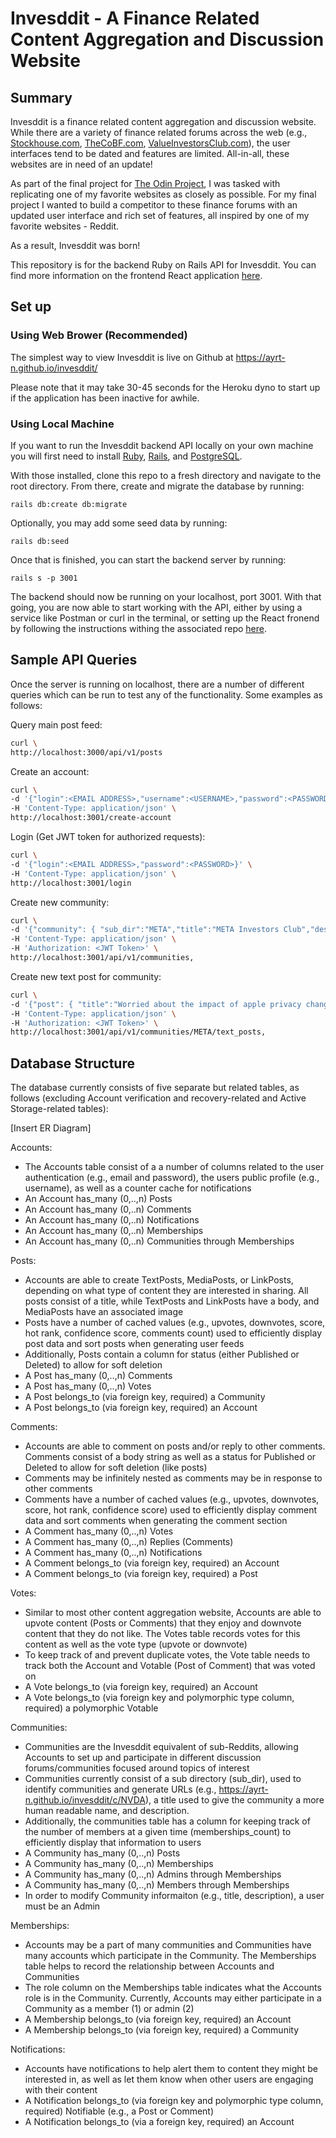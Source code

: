 # Invesddit - A Finance Related Content Aggregation and Discussion Website

## Summary

Invesddit is a finance related content aggregation and discussion website. While there are a variety of finance related forums across the web (e.g., [Stockhouse.com](https://www.stockhouse.com), [TheCoBF.com](https://thecobf.com), [ValueInvestorsClub.com](https://valueinvestorsclub.com)), the user interfaces tend to be dated and features are limited. All-in-all, these websites are in need of an update!

As part of the final project for [The Odin Project](https://www.theodinproject.com/lessons/javascript-javascript-final-project), I was tasked with replicating one of my favorite websites as closely as possible. For my final project I wanted to build a competitor to these finance forums with an updated user interface and rich set of features, all inspired by one of my favorite websites - Reddit.

As a result, Invesddit was born!

This repository is for the backend Ruby on Rails API for Invesddit. You can find more information on the frontend React application [here](https://github.com/ayrt-n/invesddit).

## Set up

### Using Web Brower (Recommended)

The simplest way to view Invesddit is live on Github at https://ayrt-n.github.io/invesddit/

Please note that it may take 30-45 seconds for the Heroku dyno to start up if the application has been inactive for awhile.

### Using Local Machine

If you want to run the Invesddit backend API locally on your own machine you will first need to install [Ruby](https://guides.rubyonrails.org/v5.0/getting_started.html), [Rails](https://guides.rubyonrails.org/v5.0/getting_started.html), and [PostgreSQL](https://medium.com/geekculture/postgresql-rails-and-macos-16248ddcc8ba).

With those installed, clone this repo to a fresh directory and navigate to the root directory. From there, create and migrate the database by running:

```rails db:create db:migrate```

Optionally, you may add some seed data by running:

```rails db:seed```

Once that is finished, you can start the backend server by running:

```rails s -p 3001```

The backend should now be running on your localhost, port 3001. With that going, you are now able to start working with the API, either by using a service like Postman or curl in the terminal, or setting up the React fronend by following the instructions withing the associated repo [here](https://github.com/ayrt-n/invesddit).

## Sample API Queries

Once the server is running on localhost, there are a number of different queries which can be run to test any of the functionality. Some examples as follows:

Query main post feed:
```bash
curl \
http://localhost:3000/api/v1/posts
```

Create an account:
```bash
curl \
-d '{"login":<EMAIL ADDRESS>,"username":<USERNAME>,"password":<PASSWORD>,"password-confirm":<PASSWORD CONFIRMATION>}' \
-H 'Content-Type: application/json' \
http://localhost:3001/create-account
```

Login (Get JWT token for authorized requests):
```bash
curl \
-d '{"login":<EMAIL ADDRESS>,"password":<PASSWORD>}' \
-H 'Content-Type: application/json' \
http://localhost:3001/login
```

Create new community:
```bash
curl \
-d '{"community": { "sub_dir":"META","title":"META Investors Club","description":"Place to discuss all things Meta stock" } }' \
-H 'Content-Type: application/json' \
-H 'Authorization: <JWT Token>' \
http://localhost:3001/api/v1/communities,
```

Create new text post for community:
```bash
curl \
-d '{"post": { "title":"Worried about the impact of apple privacy changes","body":"Anybody else worried?" } }' \
-H 'Content-Type: application/json' \
-H 'Authorization: <JWT Token>' \
http://localhost:3001/api/v1/communities/META/text_posts,
```

## Database Structure

The database currently consists of five separate but related tables, as follows (excluding Account verification and recovery-related and Active Storage-related tables):

[Insert ER Diagram]

Accounts:
- The Accounts table consist of a a number of columns related to the user authentication (e.g., email and password), the users public profile (e.g., username), as well as a counter cache for notifications
- An Account has_many (0,..,n) Posts
- An Account has_many (0,..n) Comments
- An Account has_many (0,..n) Notifications
- An Account has_many (0,..n) Memberships
- An Account has_many (0,..n) Communities through Memberships

Posts:
- Accounts are able to create TextPosts, MediaPosts, or LinkPosts, depending on what type of content they are interested in sharing. All posts consist of a title, while TextPosts and LinkPosts have a body, and MediaPosts have an associated image
- Posts have a number of cached values (e.g., upvotes, downvotes, score, hot rank, confidence score, comments count) used to efficiently display post data and sort posts when generating user feeds
- Additionally, Posts contain a column for status (either Published or Deleted) to allow for soft deletion
- A Post has_many (0,..,n) Comments
- A Post has_many (0,..,n) Votes
- A Post belongs_to (via foreign key, required) a Community
- A Post belongs_to (via foreign key, required) an Account

Comments:
- Accounts are able to comment on posts and/or reply to other comments. Comments consist of a body string as well as a status for Published or Deleted to allow for soft deletion (like posts)
- Comments may be infinitely nested as comments may be in response to other comments
- Comments have a number of cached values (e.g., upvotes, downvotes, score, hot rank, confidence score) used to efficiently display comment data and sort comments when generating the comment section
- A Comment has_many (0,..,n) Votes
- A Comment has_many (0,..,n) Replies (Comments)
- A Comment has_many (0,..,n) Notifications
- A Comment belongs_to (via foreign key, required) an Account
- A Comment belongs_to (via foreign key, required) a Post

Votes:
- Similar to most other content aggregation website, Accounts are able to upvote content (Posts or Comments) that they enjoy and downvote content that they do not like. The Votes table records votes for this content as well as the vote type (upvote or downvote)
- To keep track of and prevent duplicate votes, the Vote table needs to track both the Account and Votable (Post of Comment) that was voted on
- A Vote belongs_to (via foreign key, required) an Account
- A Vote belongs_to (via foreign key and polymorphic type column, required) a polymorphic Votable

Communities:
- Communities are the Invesddit equivalent of sub-Reddits, allowing Accounts to set up and participate in different discussion forums/communities focused around topics of interest
- Communities currently consist of a sub directory (sub_dir), used to identify communities and generate URLs (e.g., https://ayrt-n.github.io/invesddit/c/NVDA), a title used to give the community a more human readable name, and description.
- Additionally, the communities table has a column for keeping track of the number of members at a given time (memberships_count) to efficiently display that information to users
- A Community has_many (0,..,n) Posts
- A Community has_many (0,..,n) Memberships
- A Community has_many (0,..,n) Admins through Memberships
- A Community has_many (0,..,n) Members through Memberships
- In order to modify Community informaiton (e.g., title, description), a user must be an Admin

Memberships:
- Accounts may be a part of many communities and Communities have many accounts which participate in the Community. The Memberships table helps to record the relationship between Accounts and Communities
- The role column on the Memberships table indicates what the Accounts role is in the Community. Currently, Accounts may either participate in a Community as a member (1) or admin (2)
- A Membership belongs_to (via foreign key, required) an Account
- A Membership belongs_to (via foreign key, required) a Community 

Notifications:
- Accounts have notifications to help alert them to content they might be interested in, as well as let them know when other users are engaging with their content
- A Notification belongs_to (via foreign key and polymorphic type column, required) Notifiable (e.g., a Post or Comment)
- A Notification belongs_to (via a foreign key, required) an Account
